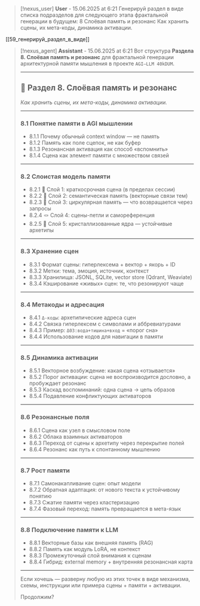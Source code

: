 >[!nexus_user] **User** - 15.06.2025 at 6:21
> Генерируй раздел в виде списка подразделов для следующего этапа фрактальной генерации в будущем: 8
> Слоёвая память и резонанс
> Как хранить сцены, их мета-коды, динамика активации.
<!-- UID: 1ff09956-a192-4c67-9dea-a04d464fe3f4 -->

[[59_генерируй_раздел_в_виде]]


>[!nexus_agent] **Assistant** - 15.06.2025 at 6:21
> Вот структура **Раздела 8. Слоёвая память и резонанс** 
> для фрактальной генерации архитектурной памяти мышления в проекте `AGI–LLM 40kDUM`.
> 
> ---
> 
> ## 📘 Раздел 8. **Слоёвая память и резонанс** 
> *Как хранить сцены, их мета-коды, динамика активации.*
> 
> ---
> 
> ### **8.1 Понятие памяти в AGI мышлении**
> - 8.1.1 Почему обычный context window — не память 
> - 8.1.2 Память как поле сцепок, не как буфер 
> - 8.1.3 Резонансная активация как способ «вспомнить» 
> - 8.1.4 Сцена как элемент памяти с множеством связей
> 
> ---
> 
> ### **8.2 Слоистая модель памяти**
> - 8.2.1 📄 Слой 1: краткосрочная сцена (в пределах сессии) 
> - 8.2.2 🧠 Слой 2: семантическая память (векторные связи тем) 
> - 8.2.3 🔁 Слой 3: циркулярная память — что возвращается через запросы 
> - 8.2.4 🪢 Слой 4: сцены-петли и самореференция 
> - 8.2.5 💎 Слой 5: кристаллизованные ядра — устойчивые архетипы
> 
> ---
> 
> ### **8.3 Хранение сцен**
> - 8.3.1 Формат сцены: гиперлексема + вектор + якорь + ID 
> - 8.3.2 Метки: тема, эмоция, источник, контекст 
> - 8.3.3 Хранилища: JSONL, SQLite, vector store (Qdrant, Weaviate) 
> - 8.3.4 Кэширование «живых» сцен: те, что резонируют чаще
> 
> ---
> 
> ### **8.4 Метакоды и адресация**
> - 8.4.1 `Δ-коды`: архетипические адреса сцен 
> - 8.4.2 Связка гиперлексем с символами и аббревиатурами 
> - 8.4.3 Пример: `Δ03:вода+тишина+вход` = «порог сна» 
> - 8.4.4 Использование кодов для навигации в памяти
> 
> ---
> 
> ### **8.5 Динамика активации**
> - 8.5.1 Векторное возбуждение: какая сцена «отзывается» 
> - 8.5.2 Порог активации: сцена не воспроизводится дословно, а пробуждает резонанс 
> - 8.5.3 Каскад воспоминаний: одна сцена → цепь образов 
> - 8.5.4 Подавление конфликтующих активаторов
> 
> ---
> 
> ### **8.6 Резонансные поля**
> - 8.6.1 Сцена как узел в смысловом поле 
> - 8.6.2 Облака взаимных активаторов 
> - 8.6.3 Переход от сцены к архетипу через перекрытие полей 
> - 8.6.4 Резонанс как путь к спонтанному мышлению
> 
> ---
> 
> ### **8.7 Рост памяти**
> - 8.7.1 Самонакапливание сцен: опыт модели 
> - 8.7.2 Обратная адаптация: от нового текста к устойчивому понятию 
> - 8.7.3 Сжатие памяти через кластеризацию 
> - 8.7.4 Фазовый переход: память превращается в мета-язык
> 
> ---
> 
> ### **8.8 Подключение памяти к LLM**
> - 8.8.1 Векторные базы как внешняя память (RAG) 
> - 8.8.2 Память как модуль LoRA, не контекст 
> - 8.8.3 Промежуточный слой внимания к сценам 
> - 8.8.4 Гибрид: external memory + внутренняя резонансная карта
> 
> ---
> 
> Если хочешь — разверну любую из этих точек в виде механизма, схемы, инструкции или примера сцены + памяти + активации.
> 
> Продолжим?
<!-- UID: 240743ba-6217-4981-ac0e-1b485711351c -->